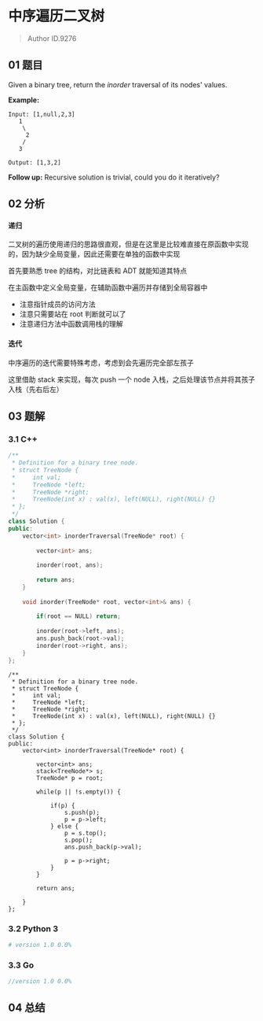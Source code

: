# 中序遍历二叉树
> Author ID.9276

## 01 题目

Given a binary tree, return the *inorder* traversal of its nodes' values.

**Example:**

```
Input: [1,null,2,3]
   1
    \
     2
    /
   3

Output: [1,3,2]
```

**Follow up:** Recursive solution is trivial, could you do it iteratively?

## 02 分析

#### 递归

二叉树的遍历使用递归的思路很直观，但是在这里是比较难直接在原函数中实现的，因为缺少全局变量，因此还需要在单独的函数中实现

首先要熟悉 tree 的结构，对比链表和 ADT 就能知道其特点

在主函数中定义全局变量，在辅助函数中遍历并存储到全局容器中

- 注意指针成员的访问方法
- 注意只需要站在 root 判断就可以了
- 注意递归方法中函数调用栈的理解

#### 迭代

中序遍历的迭代需要特殊考虑，考虑到会先遍历完全部左孩子

这里借助 stack 来实现，每次 push 一个 node 入栈，之后处理该节点并将其孩子入栈（先右后左）

## 03 题解

### 3.1 C++

```c++
/**
 * Definition for a binary tree node.
 * struct TreeNode {
 *     int val;
 *     TreeNode *left;
 *     TreeNode *right;
 *     TreeNode(int x) : val(x), left(NULL), right(NULL) {}
 * };
 */
class Solution {
public:
    vector<int> inorderTraversal(TreeNode* root) {
        
        vector<int> ans;
        
        inorder(root, ans);
        
        return ans;
    }
    
    void inorder(TreeNode* root, vector<int>& ans) {
        
        if(root == NULL) return;
        
        inorder(root->left, ans);
        ans.push_back(root->val);
        inorder(root->right, ans);
    }
};
```



```
/**
 * Definition for a binary tree node.
 * struct TreeNode {
 *     int val;
 *     TreeNode *left;
 *     TreeNode *right;
 *     TreeNode(int x) : val(x), left(NULL), right(NULL) {}
 * };
 */
class Solution {
public:
    vector<int> inorderTraversal(TreeNode* root) {
        
        vector<int> ans;
        stack<TreeNode*> s;
        TreeNode* p = root;
        
        while(p || !s.empty()) {
            
            if(p) {
                s.push(p);
                p = p->left;
            } else {
                p = s.top();
                s.pop();
                ans.push_back(p->val);
                
                p = p->right;
            }
        }

        return ans;
        
    }
};
```



### 3.2 Python 3

```python
# version 1.0 0.0%

```

### 3.3 Go

```Go
//version 1.0 0.0%

```



## 04 总结

